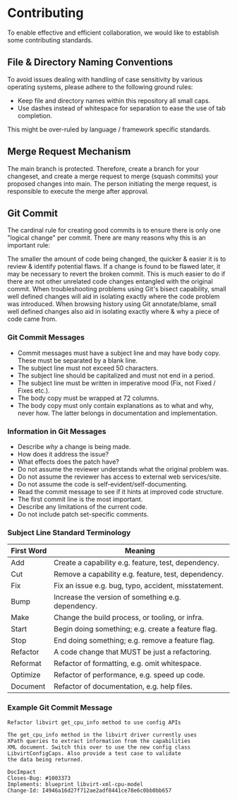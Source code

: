 # Contributing

To enable effective and efficient collaboration, we would like to establish some contributing standards.

## File & Directory Naming Conventions

To avoid issues dealing with handling of case sensitivity by various operating systems, please adhere to the following ground rules:

* Keep file and directory names within this repository all small caps.
* Use dashes instead of whitespace for separation to ease the use of tab completion.

This might be over-ruled by language / framework specific standards.

## Merge Request Mechanism

The main branch is protected.
Therefore, create a branch for your changeset, and create a merge request to merge (squash commits) your proposed changes into main.
The person initiating the merge request, is responsible to execute the merge after approval.

## Git Commit

The cardinal rule for creating good commits is to ensure there is only one "logical change" per commit. There are many reasons why this is an important rule:

The smaller the amount of code being changed, the quicker & easier it is to review & identify potential flaws.
If a change is found to be flawed later, it may be necessary to revert the broken commit.
This is much easier to do if there are not other unrelated code changes entangled with the original commit.
When troubleshooting problems using Git's bisect capability, small well defined changes will aid in isolating exactly where the code problem was introduced.
When browsing history using Git annotate/blame, small well defined changes also aid in isolating exactly where & why a piece of code came from.

### Git Commit Messages

* Commit messages must have a subject line and may have body copy. These must be separated by a blank line.
* The subject line must not exceed 50 characters.
* The subject line should be capitalized and must not end in a period.
* The subject line must be written in imperative mood (Fix, not Fixed / Fixes etc.).
* The body copy must be wrapped at 72 columns.
* The body copy must only contain explanations as to what and why, never how. The latter belongs in documentation and implementation.

### Information in Git Messages

* Describe *why* a change is being made.
* How does it address the issue?
* What effects does the patch have?
* Do not assume the reviewer understands what the original problem was.
* Do not assume the reviewer has access to external web services/site.
* Do not assume the code is self-evident/self-documenting.
* Read the commit message to see if it hints at improved code structure.
* The first commit line is the most important.
* Describe any limitations of the current code.
* Do not include patch set-specific comments.

### Subject Line Standard Terminology

| First Word | Meaning                                              |
| ---------- | ---------------------------------------------------- |
| Add        | Create a capability e.g. feature, test, dependency.  |
| Cut        | Remove a capability e.g. feature, test, dependency.  |
| Fix        | Fix an issue e.g. bug, typo, accident, misstatement. |
| Bump       | Increase the version of something e.g. dependency.   |
| Make       | Change the build process, or tooling, or infra.      |
| Start      | Begin doing something; e.g. create a feature flag.   |
| Stop       | End doing something; e.g. remove a feature flag.     |
| Refactor   | A code change that MUST be just a refactoring.       |
| Reformat   | Refactor of formatting, e.g. omit whitespace.        |
| Optimize   | Refactor of performance, e.g. speed up code.         |
| Document   | Refactor of documentation, e.g. help files.          |

### Example Git Commit Message

```log
Refactor libvirt get_cpu_info method to use config APIs

The get_cpu_info method in the libvirt driver currently uses
XPath queries to extract information from the capabilities
XML document. Switch this over to use the new config class
LibvirtConfigCaps. Also provide a test case to validate
the data being returned.

DocImpact
Closes-Bug: #1003373
Implements: blueprint libvirt-xml-cpu-model
Change-Id: I4946a16d27f712ae2adf8441ce78e6c0bb0bb657
```
